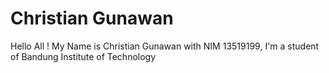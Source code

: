 # Christian Gunawan
Hello All !
My Name is Christian Gunawan with NIM 13519199, I'm a student of Bandung Institute of Technology 

